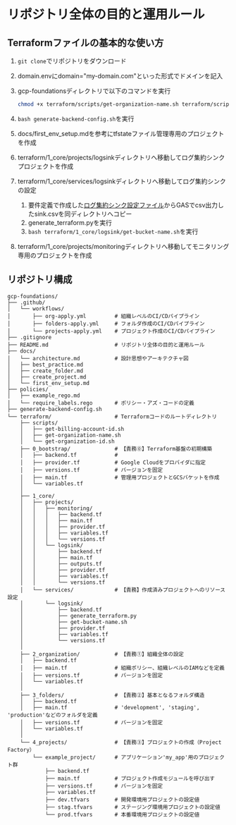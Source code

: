 # リポジトリ全体の目的と運用ルール

## Terraformファイルの基本的な使い方

1. `git clone`でリポジトリをダウンロード
2. domain.envにdomain="my-domain.com"といった形式でドメインを記入
3. gcp-foundationsディレクトリで以下のコマンドを実行

   ```bash
   chmod +x terraform/scripts/get-organization-name.sh terraform/scripts/get-organization-id.sh generate-backend-config.sh terraform/1_core/logsink/get-bucket-name.sh
   ```

4. `bash generate-backend-config.sh`を実行
5. docs/first_env_setup.mdを参考にtfstateファイル管理専用のプロジェクトを作成
6. terraform/1_core/projects/logsinkディレクトリへ移動してログ集約シンクプロジェクトを作成
7. terraform/1_core/services/logsinkディレクトリへ移動してログ集約シンクの設定
   1. 要件定義で作成した[ログ集約シンク設定ファイル](https://docs.google.com/spreadsheets/d/1pp-qeE457PHePtdSsADMWXy9yWtNI2fAnk_wa0KVmVE/edit?gid=0#gid=0 "Google Driveへリンク")からGASでcsv出力したsink.csvを同ディレクトリへコピー
   2. generate_terraform.pyを実行
   3. `bash terraform/1_core/logsink/get-bucket-name.sh`を実行
8. terraform/1_core/projects/monitoringディレクトリへ移動してモニタリング専用のプロジェクトを作成

## リポジトリ構成

```plaintext
gcp-foundations/
├── .github/
│   └── workflows/
│       ├── org-apply.yml         # 組織レベルのCI/CDパイプライン
│       ├── folders-apply.yml     # フォルダ作成のCI/CDパイプライン
│       └── projects-apply.yml    # プロジェクト作成のCI/CDパイプライン
├── .gitignore
├── README.md                     # リポジトリ全体の目的と運用ルール
├── docs/
│   └── architecture.md           # 設計思想やアーキテクチャ図
│   ├── best_practice.md
│   ├── create_folder.md
│   ├── create_project.md
│   └── first_env_setup.md
├── policies/
│   ├── example_rego.md
│   └── require_labels.rego       # ポリシー・アズ・コードの定義
├── generate-backend-config.sh
└── terraform/                    # Terraformコードのルートディレクトリ
    ├── scripts/
    │   ├── get-billing-account-id.sh
    │   ├── get-organization-name.sh
    │   └── get-organization-id.sh
    ├── 0_bootstrap/              # 【責務⓪】Terraform基盤の初期構築
    │   ├── backend.tf            # 
    │   ├── provider.tf           # Google Cloudをプロバイダに指定️
    │   ├── versions.tf           # バージョンを固定
    │   ├── main.tf               # 管理用プロジェクトとGCSバケットを作成
    │   └── variables.tf
    │
    ├── 1_core/
    │   ├── projects/
    │   │   ├── monitoring/
    │   │   │   ├── backend.tf
    │   │   │   ├── main.tf
    │   │   │   ├── provider.tf
    │   │   │   ├── variables.tf
    │   │   │   └── versions.tf
    │   │   └── logsink/
    │   │       ├── backend.tf
    │   │       ├── main.tf
    │   │       ├── outputs.tf
    │   │       ├── provider.tf
    │   │       ├── variables.tf
    │   │       └── versions.tf
    │   └── services/             # 【責務】作成済みプロジェクトへのリソース設定
    │       └── logsink/
    │           ├── backend.tf
    │           ├── generate_terraform.py
    │           ├── get-bucket-name.sh
    │           ├── provider.tf
    │           ├── variables.tf
    │           └── versions.tf
    │
    ├── 2_organization/           # 【責務①】組織全体の設定
    │   ├── backend.tf
    │   ├── main.tf               # 組織ポリシー、組織レベルのIAMなどを定義
    │   ├── versions.tf           # バージョンを固定
    │   └── variables.tf
    │
    ├── 3_folders/                # 【責務②】基本となるフォルダ構造
    │   ├── backend.tf
    │   ├── main.tf               # 'development', 'staging', 'production'などのフォルダを定義
    │   ├── versions.tf           # バージョンを固定
    │   └── variables.tf
    │
    └── 4_projects/               # 【責務③】プロジェクトの作成（Project Factory）
        └── example_project/      # アプリケーション'my_app'用のプロジェクト群
            ├── backend.tf
            ├── main.tf           # プロジェクト作成モジュールを呼び出す
            ├── versions.tf       # バージョンを固定
            ├── variables.tf
            ├── dev.tfvars        # 開発環境用プロジェクトの設定値
            ├── stag.tfvars       # ステージング環境用プロジェクトの設定値
            └── prod.tfvars       # 本番環境用プロジェクトの設定値
```
